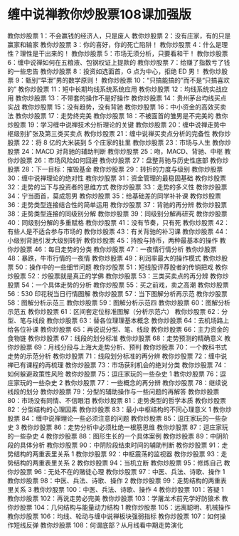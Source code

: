 # 缠中说禅教你炒股票108课加强版

教你炒股票 1：不会赢钱的经济人，只是废人
教你炒股票 2：没有庄家，有的只是赢家和输家
教你炒股票 3：你的喜好，你的死亡陷阱！
教你炒股票 4：什么是理性？理性是干出来的！
教你炒股票 5：市场无须分析，只要看和干！
教你炒股票 6：缠中说禅如何在五粮液、包钢权证上提款的
教你炒股票 7：给赚了指数亏了钱的一些忠告
教你炒股票 8：投资如选面首，G 点为中心，拒绝 ED 男！
教你炒股票 9：甄别“早泄”男的数学原则！
教你炒股票 10：“只搞能搞的”而不是“只搞喜欢的”
教你炒股票 11：短中长期均线系统系统应用 
教你炒股票 12：均线系统实战应用
教你炒股票 13：不带套的操作不是好操作
教你炒股票 14：贵州茅台均线买点实战
教你炒股票 15：没有趋势，没有背驰
教你炒股票 16：中小资金的高效买卖法
教你炒股票 17：走势终完美
教你炒股票 18：不被面首的雏男是不完美的
教你炒股票 19：学习缠中说禅技术分析理论的关键
教你炒股票 20：缠中说禅走势中枢级别扩张及第三类买卖点 
教你炒股票 21：缠中说禅买卖点分析的完备性
教你炒股票 22：将 8 亿的大米装到 5 个庄家的肚里
教你炒股票 23：市场与人生
教你炒股票 24：MACD 对背驰的辅助判断
教你炒股票 25：吻，MACD、背驰、中枢
教你炒股票 26：市场风险如何回避
教你炒股票 27：盘整背驰与历史性底部
教你炒股票 28：下一目标：摧毁基金
教你炒股票 29：转折的力度与级别
教你炒股票 30：缠中说禅理论的绝对性
教你炒股票 31：资金管理的最稳固基础
教你炒股票 32：走势的当下与投资者的思维方式
教你炒股票 33：走势的多义性
教你炒股票 34：宁当面首，莫成怨男
教你炒股票 35：给基础差的同学补补课
教你炒股票 36：走势类型连接结合性的简单运用
教你炒股票 37：背驰的再分辨
教你炒股票 38：走势类型连接的同级别分解
教你炒股票 39：同级别分解再研究
教你炒股票 40：同级别分解的多重赋格
教你炒股票 41：没有节奏，只有死
教你炒股票 42：有些人是不适合参与市场的
教你炒股票 43：有关背驰的补习课
教你炒股票 44：小级别背驰引发大级别转折
教你炒股票 45：持股与持币，两种最基本的操作
教你炒股票 46：每日走势的分类
教你炒股票 47：一夜情行情分析
教你炒股票 48：暴跌，牛市行情的一夜情
教你炒股票 49：利润率最大的操作模式
教你炒股票 50：操作中的一些细节问题
教你炒股票 51：短线股评荐股者的传销把戏
教你炒股票 52：炒股票就是真正的学佛
教你炒股票 53：三类买卖点的再分辨
教你炒股票 54：一个具体走势的分析
教你炒股票 55：买之前戏，卖之高潮
教你炒股票 56：530 印花税当日行情图解
教你炒股票 57：当下图解分析再示范
教你炒股票 58：图解分析示范三
教你炒股票 59：图解分析示范四
教你炒股票 60：图解分析示范五
教你炒股票 61：区间套定位标准图解（分析示范六）
教你炒股票 62：分型、笔与线段
教你炒股票 63：替各位理理基本概念
教你炒股票 64：去机场路上给各位补课
教你炒股票 65：再说说分型、笔、线段
教你炒股票 66：主力资金的食物链
教你炒股票 67：线段的划分标准
教你炒股票 68：走势预测的精确意义
教你炒股票 69：月线分段与上海大走势分析、预判
教你炒股票 70：一个教科书式走势的示范分析
教你炒股票 71：线段划分标准的再分辨
教你炒股票 72：缠中说禅已有课程的再梳理
教你炒股票 73：市场获利机会的绝对分类
教你炒股票 74：如何躲避政策性风险
教你炒股票 75：逗庄家玩的一些杂史 1 
教你炒股票 76：逗庄家玩的一些杂史 2 
教你炒股票 77：一些概念的再分辨
教你炒股票 78：继续说线段的划分
教你炒股票 79：分型的辅助操作与一些问题的再解答
教你炒股票 80：市场没有同情、不信眼泪
教你炒股票 81：走势类型的哲学本质
教你炒股票 82：分型结构的心理因素
教你炒股票 83：最小中枢结构的不同心理意义 1 
教你炒股票 84：缠中说禅理论一些必须注意的问题
教你炒股票 85：逗庄家玩的一些杂史 3 
教你炒股票 86：走势分析中必须杜绝一根筋思维
教你炒股票 87：逗庄家玩的一些杂史 4 
教你炒股票 88：图形生长的一个具体案例
教你炒股票 89：中阴阶段的具体分析
教你炒股票 90：中阴阶段结束时间的辅助判断
教你炒股票 91：走势结构的两重表里关系 1 
教你炒股票 92：中枢震荡的监视器
教你炒股票 93：走势结构的两重表里关系 2 
教你炒股票 94：当机立断
教你炒股票 95：修炼自己
教你炒股票 96：无处不在的赌徒心理
教你炒股票 97：中医、兵法、诗歌、操作 1 
教你炒股票 98：中医、兵法、诗歌、操作 2 
教你炒股票 99：走势结构的两重表里关系 3 
教你炒股票 100：中医、兵法、诗歌、操作 4 
教你炒股票 101：答疑 1
教你炒股票 102：再说走势必完美
教你炒股票 103：学屠龙术前先学好防狼术
教你炒股票 104：几何结构与能量动力结构 1 
教你炒股票 105：远离聪明、机械操作
教你炒股票 106：均线、轮动与缠中说禅板块强弱指标
教你炒股票 107：如何操作短线反弹
教你炒股票 108：何谓底部？从月线看中期走势演化

